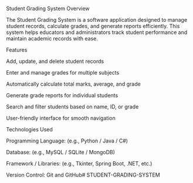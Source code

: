 Student Grading System Overview

The Student Grading System is a software application designed to manage student records, calculate grades, and generate reports efficiently. This system helps educators and administrators track student performance and maintain academic records with ease.

Features

Add, update, and delete student records

Enter and manage grades for multiple subjects

Automatically calculate total marks, average, and grade

Generate grade reports for individual students

Search and filter students based on name, ID, or grade

User-friendly interface for smooth navigation

Technologies Used

Programming Language: (e.g., Python / Java / C#)

Database: (e.g., MySQL / SQLite / MongoDB)

Framework / Libraries: (e.g., Tkinter, Spring Boot, .NET, etc.)

Version Control: Git and GitHub# STUDENT-GRADING-SYSTEM
